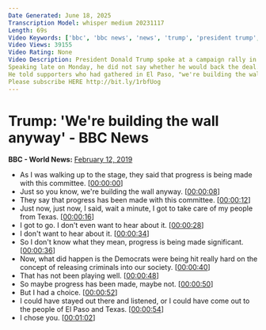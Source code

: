 ```yaml
---
Date Generated: June 18, 2025
Transcription Model: whisper medium 20231117
Length: 69s
Video Keywords: ['bbc', 'bbc news', 'news', 'trump', 'president trump', 'donald trump', 'us president', 'mexico border', 'trump speech', 'donald trump speech']
Video Views: 39155
Video Rating: None
Video Description: President Donald Trump spoke at a campaign rally in Texas, as it emerged an agreement in principle has been reached over border security to fund the US government and avert another partial shutdown.
Speaking late on Monday, he did not say whether he would back the deal.
He told supporters who had gathered in El Paso, "we're building the wall anyway."
Please subscribe HERE http://bit.ly/1rbfUog
---
```


# Trump: 'We're building the wall anyway' - BBC News
**BBC - World News:** [February 12, 2019](https://www.youtube.com/watch?v=5nwfL-PPD40)
*  As I was walking up to the stage, they said that progress is being made with this committee. [[00:00:00](https://www.youtube.com/watch?v=5nwfL-PPD40&t=0.0s)]
*  Just so you know, we're building the wall anyway. [[00:00:08](https://www.youtube.com/watch?v=5nwfL-PPD40&t=8.4s)]
*  They say that progress has been made with this committee. [[00:00:12](https://www.youtube.com/watch?v=5nwfL-PPD40&t=12.8s)]
*  Just now, just now, I said, wait a minute, I got to take care of my people from Texas. [[00:00:16](https://www.youtube.com/watch?v=5nwfL-PPD40&t=16.0s)]
*  I got to go. I don't even want to hear about it. [[00:00:28](https://www.youtube.com/watch?v=5nwfL-PPD40&t=28.0s)]
*  I don't want to hear about it. [[00:00:34](https://www.youtube.com/watch?v=5nwfL-PPD40&t=34.0s)]
*  So I don't know what they mean, progress is being made significant. [[00:00:36](https://www.youtube.com/watch?v=5nwfL-PPD40&t=36.4s)]
*  Now, what did happen is the Democrats were being hit really hard on the concept of releasing criminals into our society. [[00:00:40](https://www.youtube.com/watch?v=5nwfL-PPD40&t=40.0s)]
*  That has not been playing well. [[00:00:48](https://www.youtube.com/watch?v=5nwfL-PPD40&t=48.400000000000006s)]
*  So maybe progress has been made, maybe not. [[00:00:50](https://www.youtube.com/watch?v=5nwfL-PPD40&t=50.400000000000006s)]
*  But I had a choice. [[00:00:52](https://www.youtube.com/watch?v=5nwfL-PPD40&t=52.8s)]
*  I could have stayed out there and listened, or I could have come out to the people of El Paso and Texas. [[00:00:54](https://www.youtube.com/watch?v=5nwfL-PPD40&t=54.2s)]
*  I chose you. [[00:01:02](https://www.youtube.com/watch?v=5nwfL-PPD40&t=62.2s)]
